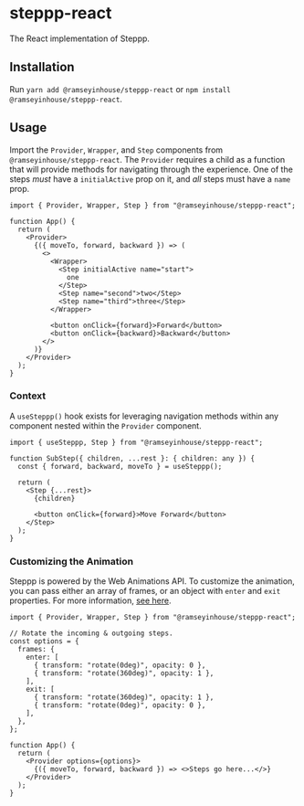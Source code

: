 # steppp-react

The React implementation of Steppp.

## Installation

Run `yarn add @ramseyinhouse/steppp-react` or `npm install @ramseyinhouse/steppp-react`.

## Usage

Import the `Provider`, `Wrapper`, and `Step` components from `@ramseyinhouse/steppp-react`. The `Provider` requires a child as a function that will provide methods for navigating through the experience. One of the steps _must_ have a `initialActive` prop on it, and _all_ steps must have a `name` prop.

```tsx
import { Provider, Wrapper, Step } from "@ramseyinhouse/steppp-react";

function App() {
  return (
    <Provider>
      {({ moveTo, forward, backward }) => (
        <>
          <Wrapper>
            <Step initialActive name="start">
              one
            </Step>
            <Step name="second">two</Step>
            <Step name="third">three</Step>
          </Wrapper>

          <button onClick={forward}>Forward</button>
          <button onClick={backward}>Backward</button>
        </>
      )}
    </Provider>
  );
}
```

### Context

A `useSteppp()` hook exists for leveraging navigation methods within any component nested within the `Provider` component.

```tsx
import { useSteppp, Step } from "@ramseyinhouse/steppp-react";

function SubStep({ children, ...rest }: { children: any }) {
  const { forward, backward, moveTo } = useSteppp();

  return (
    <Step {...rest}>
      {children}

      <button onClick={forward}>Move Forward</button>
    </Step>
  );
}
```

### Customizing the Animation

Steppp is powered by the Web Animations API. To customize the animation, you can pass either an array of frames, or an object with `enter` and `exit` properties. For more information, [see here](https://github.com/RamseyInHouse/steppp/tree/master/packages/steppp#customizing-the-animation).

```tsx
import { Provider, Wrapper, Step } from "@ramseyinhouse/steppp-react";

// Rotate the incoming & outgoing steps.
const options = {
  frames: {
    enter: [
      { transform: "rotate(0deg)", opacity: 0 },
      { transform: "rotate(360deg)", opacity: 1 },
    ],
    exit: [
      { transform: "rotate(360deg)", opacity: 1 },
      { transform: "rotate(0deg)", opacity: 0 },
    ],
  },
};

function App() {
  return (
    <Provider options={options}>
      {({ moveTo, forward, backward }) => <>Steps go here...</>}
    </Provider>
  );
}
```
